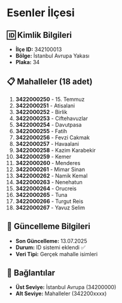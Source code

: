 # Esenler İlçesi

## 🆔 Kimlik Bilgileri
- **İlçe ID:** 342100013
- **Bölge:** İstanbul Avrupa Yakası
- **Plaka:** 34

## 📋 Mahalleler (18 adet)

1. **3422000250** - 15. Temmuz
2. **3422000251** - Atisalani
3. **3422000252** - Birlik
4. **3422000253** - Ciftehavuzlar
5. **3422000254** - Davutpasa
6. **3422000255** - Fatih
7. **3422000256** - Fevzi Cakmak
8. **3422000257** - Havaalani
9. **3422000258** - Kazim Karabekir
10. **3422000259** - Kemer
11. **3422000260** - Menderes
12. **3422000261** - Mimar Sinan
13. **3422000262** - Namik Kemal
14. **3422000263** - Nenehatun
15. **3422000264** - Orucreis
16. **3422000265** - Tuna
17. **3422000266** - Turgut Reis
18. **3422000267** - Yavuz Selim

## 📅 Güncelleme Bilgileri
- **Son Güncelleme:** 13.07.2025
- **Durum:** ID sistemi eklendi ✅
- **Veri Tipi:** Gerçek mahalle isimleri

## 🔗 Bağlantılar
- **Üst Seviye:** İstanbul Avrupa (34200000)
- **Alt Seviye:** Mahalleler (342200xxxx)
